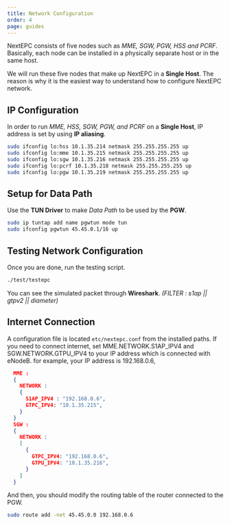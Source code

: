 ```yaml
---
title: Network Configuration
order: 4
page: guides
---
```


NextEPC consists of five nodes such as _MME, SGW, PGW, HSS and PCRF_. Basically, each node can be installed in a physically separate host or in the same host.

We will run these five nodes that make up NextEPC in a **Single Host**. The reason is why it is the easiest way to understand how to configure NextEPC network.

## IP Configuration

In order to run _MME, HSS, SGW, PGW, and PCRF_ on a **Single Host**, IP address is set by using **IP aliasing**.

```bash
sudo ifconfig lo:hss 10.1.35.214 netmask 255.255.255.255 up
sudo ifconfig lo:mme 10.1.35.215 netmask 255.255.255.255 up
sudo ifconfig lo:sgw 10.1.35.216 netmask 255.255.255.255 up
sudo ifconfig lo:pcrf 10.1.35.218 netmask 255.255.255.255 up
sudo ifconfig lo:pgw 10.1.35.219 netmask 255.255.255.255 up
```

## Setup for Data Path

Use the **TUN Driver** to make _Data Path_ to be used by the **PGW**.

```bash
sudo ip tuntap add name pgwtun mode tun
sudo ifconfig pgwtun 45.45.0.1/16 up
```

## Testing Network Configuration

Once you are done, run the testing script.
```bash
./test/testepc
```
You can see the simulated packet through **Wireshark**.  _(FILTER : s1ap || gtpv2 || diameter)_

## Internet Connection

A configuration file is located `etc/nextepc.conf` from the installed paths. If you need to connect internet, set MME.NETWORK.S1AP_IPV4 and SGW.NETWORK.GTPU_IPV4 to your IP address which is connected with eNodeB. for example, your IP address is 192.168.0.6,

```json
  MME :
  {
    NETWORK :
    {
      S1AP_IPV4 : "192.168.0.6",
      GTPC_IPV4: "10.1.35.215",
    }
  }
  SGW :
  {
    NETWORK :
    [
      {
        GTPC_IPV4: "192.168.0.6",
        GTPU_IPV4: "10.1.35.216",
      }
    ]
  }
```

And then, you should modify the routing table of the router connected to the PGW.
```bash
sudo route add -net 45.45.0.0 192.168.0.6
```
